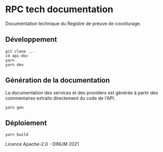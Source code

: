 # RPC tech documentation

Documentation technique du Registre de preuve de covoiturage.

## Développement

```shell
git clone ...
cd api-doc
yarn
yarn dev
```

## Génération de la documentation

La documentation des services et des providers est générée à partir des commentaires extraits directement du code de l'API.

```shell
yarn gen
```

## Déploiement

```shell
yarn build
```

Licence Apache-2.0 - DINUM 2021
